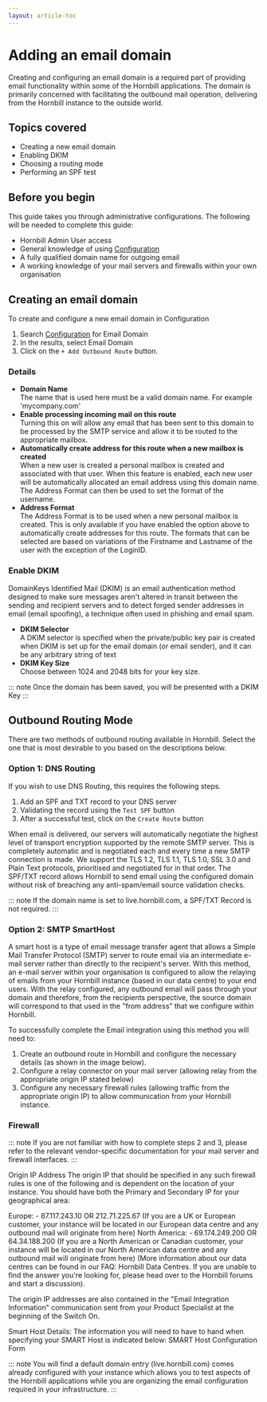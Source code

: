 ```yaml
---
layout: article-toc
---
```

# Adding an email domain
Creating and configuring an email domain is a required part of providing email functionality within some of the Hornbill applications. The domain is primarily concerned with facilitating the outbound mail operation, delivering from the Hornbill instance to the outside world. 

## Topics covered
* Creating a new email domain
* Enabling DKIM
* Choosing a routing mode
* Performing an SPF test

## Before you begin
This guide takes you through administrative configurations.  The following will be needed to complete this guide:
* Hornbill Admin User access
* General knowledge of using [Configuration](/esp-config/getting-started/using-configuration)
* A fully qualified domain name for outgoing email
* A working knowledge of your mail servers and firewalls within your own organisation

## Creating an email domain
To create and configure a new email domain in Configuration 

1. Search [Configuration](/esp-config/getting-started/using-configuration) for Email Domain
1. In the results, select Email Domain
1. Click on the `+ Add Outbound Route` button.

### Details
* **Domain Name**<br>
The name that is used here must be a valid domain name. For example 'mycompany.com'
* **Enable processing incoming mail on this route**<br>
Turning this on will allow any email that has been sent to this domain to be processed by the SMTP service and allow it to be routed to the appropriate mailbox.
* **Automatically create address for this route when a new mailbox is created**<br>
When a new user is created a personal mailbox is created and associated with that user. When this feature is enabled, each new user will be automatically allocated an email address using this domain name. The Address Format can then be used to set the format of the username.
* **Address Format**<br>
The Address Format is to be used when a new personal mailbox is created. This is only available if you have enabled the option above to automatically create addresses for this route. The formats that can be selected are based on variations of the Firstname and Lastname of the user with the exception of the LoginID.

### Enable DKIM
DomainKeys Identified Mail (DKIM) is an email authentication method designed to make sure messages aren't altered in transit between the sending and recipient servers and to detect forged sender addresses in email (email spoofing), a technique often used in phishing and email spam.
* **DKIM Selector**<br>
A DKIM selector is specified when the private/public key pair is created when DKIM is set up for the email domain (or email sender), and it can be any arbitrary string of text
* **DKIM Key Size**<br>
Choose between 1024 and 2048 bits for your key size.

::: note
Once the domain has been saved, you will be presented with a DKIM Key
:::

## Outbound Routing Mode
There are two methods of outbound routing available in Hornbill.  Select the one that is most desirable to you based on the descriptions below.

### Option 1: DNS Routing
If you wish to use DNS Routing, this requires the following steps.

1. Add an SPF and TXT record to your DNS server
1. Validating the record using the `Test SPF` button 
1. After a successful test, click on the `Create Route` button 

When email is delivered, our servers will automatically negotiate the highest level of transport encryption supported by the remote SMTP server. This is completely automatic and is negotiated each and every time a new SMTP connection is made. We support the TLS 1.2, TLS 1.1, TLS 1.0, SSL 3.0 and Plain Text protocols, prioritised and negotiated for in that order.  The SPF/TXT record allows Hornbill to send email using the configured domain without risk of breaching any anti-spam/email source validation checks.

::: note
If the domain name is set to live.hornbill.com, a SPF/TXT Record is not required.
:::

### Option 2: SMTP SmartHost
A smart host is a type of email message transfer agent that allows a Simple Mail Transfer Protocol (SMTP) server to route email via an intermediate e-mail server rather than directly to the recipient's server. With this method, an e-mail server within your organisation is configured to allow the relaying of emails from your Hornbill instance (based in our data centre) to your end users. With the relay configured, any outbound email will pass through your domain and therefore, from the recipients perspective, the source domain will correspond to that used in the "from address" that we configure within Hornbill.

To successfully complete the Email integration using this method you will need to:

1. Create an outbound route in Hornbill and configure the necessary details (as shown in the image below).
1. Configure a relay connector on your mail server (allowing relay from the appropriate origin IP stated below)
1. Configure any necessary firewall rules (allowing traffic from the appropriate origin IP) to allow communication from your Hornbill instance.

### Firewall
::: note
If you are not familiar with how to complete steps 2 and 3, please refer to the relevant vendor-specific documentation for your mail server and firewall interfaces.
:::

Origin IP Address
The origin IP that should be specified in any such firewall rules is one of the following and is dependent on the location of your instance. You should have both the Primary and Secondary IP for your geographical area:

Europe: - 87.117.243.10 OR 212.71.225.67 (If you are a UK or European customer, your instance will be located in our European data centre and any outbound mail will originate from here)
North America: - 69.174.249.200 OR 64.34.188.200 (If you are a North American or Canadian customer, your instance will be located in our North American data centre and any outbound mail will originate from here)
(More information about our data centres can be found in our FAQ: Hornbill Data Centres. If you are unable to find the answer you're looking for, please head over to the Hornbill forums and start a discussion).

The origin IP addresses are also contained in the "Email Integration Information" communication sent from your Product Specialist at the beginning of the Switch On.

Smart Host Details:
The information you will need to have to hand when specifying your SMART Host is indicated below:
SMART Host Configuration Form

::: note
You will find a default domain entry (live.hornbill.com) comes already configured with your instance which allows you to test aspects of the Hornbill applications while you are organizing the email configuration required in your infrastructure.
:::